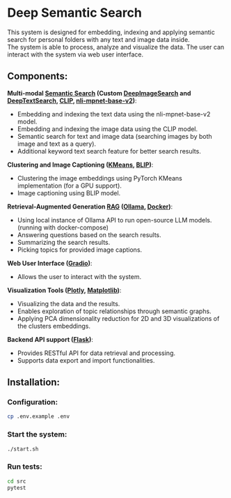# Deep Semantic Search
This system is designed for embedding, indexing and applying semantic search for personal folders with any text and image data inside. <br>
The system is able to process, analyze and visualize the data. The user can interact with the system via web user interface.

## Components:
**Multi-modal [Semantic Search](https://en.wikipedia.org/wiki/Semantic_search) (Custom [DeepImageSearch](https://github.com/TechyNilesh/DeepImageSearch) and [DeepTextSearch](https://github.com/TechyNilesh/DeepTextSearch), [CLIP](https://openai.com/research/clip), [nli-mpnet-base-v2](https://huggingface.co/sentence-transformers/nli-mpnet-base-v2))**:
   - Embedding and indexing the text data using the nli-mpnet-base-v2 model.
   - Embedding and indexing the image data using the CLIP model.
   - Semantic search for text and image data (searching images by both image and text as a query).
   - Additional keyword text search feature for better search results. 

**Clustering and Image Captioning ([KMeans](https://github.com/subhadarship/kmeans_pytorch), [BLIP](https://huggingface.co/Salesforce/blip-image-captioning-large))**:
   - Clustering the image embeddings using PyTorch KMeans implementation (for a GPU support).
   - Image captioning using BLIP model.

**Retrieval-Augmented Generation [RAG](https://blogs.nvidia.com/blog/what-is-retrieval-augmented-generation/) ([Ollama](https://github.com/ollama/ollama), [Docker](https://www.docker.com/))**:
   - Using local instance of Ollama API to run open-source LLM models. (running with docker-compose)
   - Answering questions based on the search results.
   - Summarizing the search results.
   - Picking topics for provided image captions.

**Web User Interface ([Gradio](https://www.gradio.app/))**:
   - Allows the user to interact with the system.

**Visualization Tools ([Plotly](https://plotly.com/), [Matplotlib](https://matplotlib.org/))**:
   - Visualizing the data and the results.
   - Enables exploration of topic relationships through semantic graphs.
   - Applying PCA dimensionality reduction for 2D and 3D visualizations of the clusters embeddings.

**Backend API support ([Flask](https://github.com/pallets/flask))**:
   - Provides RESTful API for data retrieval and processing.
   - Supports data export and import functionalities.

## Installation:

### Configuration:
```bash
cp .env.example .env
```

### Start the system:
```bash
./start.sh
```

### Run tests:
```bash
cd src
pytest
```